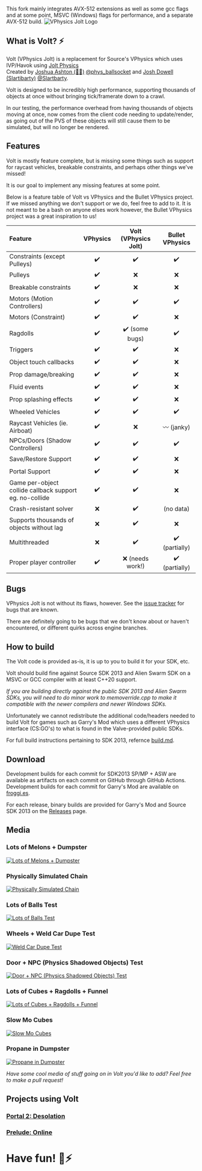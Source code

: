 This fork mainly integrates AVX-512 extensions as well as some gcc flags and at some point, MSVC (Windows) flags for performance, and a separate AVX-512 build.
![VPhysics Jolt Logo](assets/cube_base_nobg.png "VPhysics Jolt")

## What is Volt? ⚡

Volt (VPhysics Jolt) is a replacement for Source's VPhysics which uses IVP/Havok using [Jolt Physics](https://github.com/jrouwe/JoltPhysics/)<br>
Created by [Joshua Ashton (🐸✨)](https://github.com/Joshua-Ashton) [@phys_ballsocket](https://twitter.com/phys_ballsocket) and [Josh Dowell (Slartibarty)](https://github.com/Slartibarty) [@Slartbarty](https://twitter.com/Slartbarty).

Volt is designed to be incredibly high performance, supporting thousands of objects at once without bringing tick/framerate down to a crawl.

In our testing, the performance overhead from having thousands of objects moving at once, now comes from the client code needing to update/render, as going out of the PVS of these objects will still cause them to be simulated, but will no longer be rendered.

## Features

Volt is mostly feature complete, but is missing some things such as support for raycast vehicles, breakable constraints, and perhaps other things we've missed!

It is our goal to implement any missing features at some point.

Below is a feature table of Volt vs VPhysics and the Bullet VPhysics project.
If we missed anything we don't support or we do, feel free to add to it.
It is not meant to be a bash on anyone elses work however, the Bullet VPhysics project was a great inspiration to us!

| Feature       | VPhysics | Volt (VPhysics Jolt) | Bullet VPhysics |
|:--------------|:--------:|:-------------:|:---------------:|
| Constraints (except Pulleys)                                  | ✔️ | ✔️ | ✔️ |
| Pulleys                                                       | ✔️ | ❌ | ❌ |
| Breakable constraints                                         | ✔️ | ❌ | ❌ |
| Motors (Motion Controllers)                                   | ✔️ | ✔️ | ✔️ |
| Motors (Constraint)                                           | ✔️ | ✔️ | ❌ |
| Ragdolls                                                      | ✔️ | ✔️ (some bugs) | ✔️ |
| Triggers                                                      | ✔️ | ✔️ | ❌ |
| Object touch callbacks                                        | ✔️ | ✔️ | ❌ |
| Prop damage/breaking                                          | ✔️ | ✔️ | ❌ |
| Fluid events                                                  | ✔️ | ✔️ | ❌ |
| Prop splashing effects                                        | ✔️ | ✔️ | ❌ |
| Wheeled Vehicles                                              | ✔️ | ✔️ | ✔️ |
| Raycast Vehicles (ie. Airboat)                                | ✔️ | ❌ | 〰️ (janky) |
| NPCs/Doors (Shadow Controllers)                               | ✔️ | ✔️ | ✔️ |
| Save/Restore Support                                          | ✔️ | ✔️ | ❌ |
| Portal Support                                                | ✔️ | ✔️ | ❌ |
| Game per-object collide callback support<br>eg. no-collide    | ✔️ | ✔️ | ❌ |
| Crash-resistant solver                                        | ❌ | ✔️ | (no data) |
| Supports thousands of objects without lag                     | ❌ | ✔️ | ❌ |
| Multithreaded                                                 | ❌ | ✔️ | ✔️ (partially) |
| Proper player controller                                      | ✔️ | ❌ (needs work!) | ✔️ (partially) |

## Bugs

VPhysics Jolt is not without its flaws, however. See the [issue tracker](https://github.com/Joshua-Ashton/VPhysics-Jolt/issues) for bugs that are known.

There are definitely going to be bugs that we don't know about or haven't encountered, or different quirks across engine branches.

## How to build

The Volt code is provided as-is, it is up to you to build it for your SDK, etc.

Volt should build fine against Source SDK 2013 and Alien Swarm SDK on a MSVC or GCC compiler with at least C++20 support.

*If you are building directly against the public SDK 2013 and Alien Swarm SDKs, you will need to do minor work to memoverride.cpp to make it compatible with the newer compilers and newer Windows SDKs.*

Unfortunately we cannot redistribute the additional code/headers needed to build Volt for games such as Garry's Mod which uses a different VPhysics interface (CS:GO's) to what is found in the Valve-provided public SDKs.

For full build instructions pertaining to SDK 2013, refernce [build.md](/build.md).

## Download

Development builds for each commit for SDK2013 SP/MP + ASW are available as artifacts on each commit on GitHub through GitHub Actions.</br>
Development builds for each commit for Garry's Mod are available on [froggi.es](https://git.froggi.es/joshua/vphysics_jolt_gmod_builds).

For each release, binary builds are provided for Garry's Mod and Source SDK 2013 on the [Releases](https://github.com/Joshua-Ashton/VPhysics-Jolt/releases/) page.

## Media

### Lots of Melons + Dumpster
[![Lots of Melons + Dumpster](https://img.youtube.com/vi/gPDQkmfQCsc/0.jpg)](https://www.youtube.com/watch?v=gPDQkmfQCsc "Lots of Melons + Dumpster")

### Physically Simulated Chain
[![Physically Simulated Chain](https://img.youtube.com/vi/tVmQTmbSJM0/0.jpg)](https://www.youtube.com/watch?v=tVmQTmbSJM0 "Physically Simulated Chain")

### Lots of Balls Test
[![Lots of Balls Test](https://img.youtube.com/vi/tYfiTyRtmz8/0.jpg)](https://www.youtube.com/watch?v=tYfiTyRtmz8 "Lots of Balls Test")

### Wheels + Weld Car Dupe Test
[![Weld Car Dupe Test](https://img.youtube.com/vi/5_QbbXbIrg8/0.jpg)](https://www.youtube.com/watch?v=5_QbbXbIrg8 "Weld Car Dupe Test")

### Door + NPC (Physics Shadowed Objects) Test
[![Door + NPC (Physics Shadowed Objects) Test](https://img.youtube.com/vi/SdEj7HTuJmU/0.jpg)](https://www.youtube.com/watch?v=SdEj7HTuJmU "Door + NPC (Physics Shadowed Objects) Test")

### Lots of Cubes + Ragdolls + Funnel
[![Lots of Cubes + Ragdolls + Funnel](https://img.youtube.com/vi/CLVnSwg33Dk/0.jpg)](https://www.youtube.com/watch?v=CLVnSwg33Dk "Lots of Cubes + Ragdolls + Funnel")

### Slow Mo Cubes
[![Slow Mo Cubes](https://img.youtube.com/vi/GzW_4bufwEk/0.jpg)](https://www.youtube.com/watch?v=GzW_4bufwEk "Slow Mo Cubes")

### Propane in Dumpster
[![Propane in Dumpster](https://img.youtube.com/vi/10vvRJVHGQc/0.jpg)](https://www.youtube.com/watch?v=10vvRJVHGQc "Propane in Dumpster")

*Have some cool media of stuff going on in Volt you'd like to add? Feel free to make a pull request!*

## Projects using Volt

### [Portal 2: Desolation](https://emberspark.games/desolation/)

### [Prelude: Online](https://prelude.online/)

# Have fun! 🐸⚡
